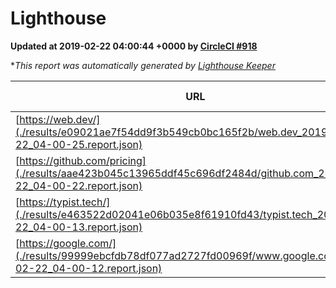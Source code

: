 
# Lighthouse

**Updated at 2019-02-22 04:00:44 +0000 by [CircleCI #918](https://circleci.com/gh/ItinerisLtd/lighthouse-keeper-example/918)**

**This report was automatically generated by [Lighthouse Keeper](https://github.com/itinerisltd/lighthouse-keeper)*

| URL | Performance | Accessibility | Best Practices | SEO | PWA | Updated At |
| --- | --- | --- | --- | --- | --- | --- |
| [https://web.dev/](./results/e09021ae7f54dd9f3b549cb0bc165f2b/web.dev_2019-02-22_04-00-25.report.json) | 0.91 | 0.93 | 1 | 0.91 | 1 | 2019-02-22T04:00:25.015Z |
| [https://github.com/pricing](./results/aae423b045c13965ddf45c696df2484d/github.com_2019-02-22_04-00-22.report.json) | 0.71 | 0.89 | 0.93 | 0.9 | 0.58 | 2019-02-22T04:00:22.636Z |
| [https://typist.tech/](./results/e463522d02041e06b035e8f61910fd43/typist.tech_2019-02-22_04-00-13.report.json) | 1 |  |  |  |  | 2019-02-22T04:00:13.262Z |
| [https://google.com/](./results/99999ebcfdb78df077ad2727fd00969f/www.google.com_2019-02-22_04-00-12.report.json) | 0.96 | 0.71 | 0.93 | 0.8 | 0.58 | 2019-02-22T04:00:12.547Z |
